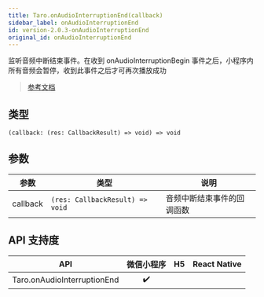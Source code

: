 ```yaml
---
title: Taro.onAudioInterruptionEnd(callback)
sidebar_label: onAudioInterruptionEnd
id: version-2.0.3-onAudioInterruptionEnd
original_id: onAudioInterruptionEnd
---
```


监听音频中断结束事件。在收到 onAudioInterruptionBegin 事件之后，小程序内所有音频会暂停，收到此事件之后才可再次播放成功

> [参考文档](https://developers.weixin.qq.com/miniprogram/dev/api/base/app/app-event/wx.onAudioInterruptionEnd.html)

## 类型

```tsx
(callback: (res: CallbackResult) => void) => void
```

## 参数

| 参数 | 类型 | 说明 |
| --- | --- | --- |
| callback | `(res: CallbackResult) => void` | 音频中断结束事件的回调函数 |

## API 支持度

| API | 微信小程序 | H5 | React Native |
| :---: | :---: | :---: | :---: |
| Taro.onAudioInterruptionEnd | ✔️ |  |  |

